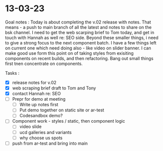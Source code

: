 # 13-03-23

Goal notes :
Today is about completing the v.02 release with notes. That means - a push to main branch of all the latest and notes to share on the bsk channel.
I need to get the web scarping brief to Tom today, and get in touch with Hannah as well re: SEO side.
Beyond these smaller things, i need to give a strong focus to the next component batch. I have a few things left on current one which need doing also - like video on slider banner.
I can make good use form this point on of taking styles from exisiting components on recent builds, and then refactoring.
Bang out small things first tnen concentrate on components.

Tasks :
- [x] release notes for v.02
- [x] web scraping brief draft to Tom and Tony
- [x] contact Hannah re: SEO
- [ ] Prepr for demo at meeting
  - [ ] Write up notes first
  - [ ] Put demo together on static site or ar-test
  - [ ] Codesandbox demo?

- [ ] Component work - styles / static, then component logic
  - [ ] video slide
  - [ ] ucd galleries and variants
  - [ ] why choose us spots
- [ ] push from ar-test and bring into main
